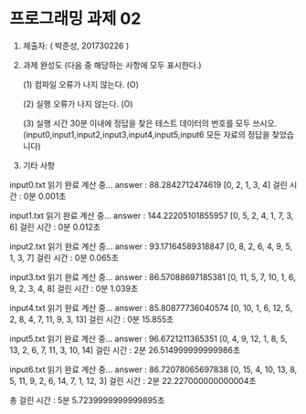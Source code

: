 ﻿# 프로그래밍 과제 02

1. 제출자:   ( 박준성, 201730226 )

2. 과제 완성도 (다음 중 해당하는 사항에 모두 표시한다.)

	(1) 컴파일 오류가 나지 않는다. (O)
    
	(2) 실행 오류가 나지 않는다. (O)
    
	(3) 실행 시간 30분 이내에 정답을 찾은 테스트 데이터의 번호를 모두 쓰시오. 
	(input0,input1,input2,input3,input4,input5,input6 모든 자료의 정답을 찾았습니다)
    
3. 기타 사항 

input0.txt 읽기 완료
계산 중...
answer : 88.2842712474619 [0, 2, 1, 3, 4]
걸린 시간 : 0분 0.001초

input1.txt 읽기 완료
계산 중...
answer : 144.22205101855957 [0, 5, 2, 4, 1, 7, 3, 6]
걸린 시간 : 0분 0.012초

input2.txt 읽기 완료
계산 중...
answer : 93.17164589318847 [0, 8, 2, 6, 4, 9, 5, 1, 3, 7]
걸린 시간 : 0분 0.065초

input3.txt 읽기 완료
계산 중...
answer : 86.57088697185381 [0, 11, 5, 7, 10, 1, 6, 9, 2, 3, 4, 8]
걸린 시간 : 0분 1.039초

input4.txt 읽기 완료
계산 중...
answer : 85.80877736040574 [0, 10, 1, 6, 12, 5, 2, 8, 4, 7, 11, 9, 3, 13]
걸린 시간 : 0분 15.855초

input5.txt 읽기 완료
계산 중...
answer : 96.6721211365351 [0, 4, 9, 12, 1, 8, 5, 13, 2, 6, 7, 11, 3, 10, 14]
걸린 시간 : 2분 26.514999999999986초

input6.txt 읽기 완료
계산 중...
answer : 86.72078065697838 [0, 15, 4, 10, 13, 8, 5, 11, 9, 2, 6, 14, 7, 1, 12, 3]
걸린 시간 : 2분 22.227000000000004초

총 걸린 시간 : 5분 5.7239999999999895초

